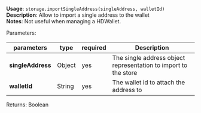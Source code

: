 **Usage**: `storage.importSingleAddress(singleAddress, walletId)`  
**Description**: Allow to import a single address to the wallet  
**Notes**: Not useful when managing a HDWallet.

Parameters:

| parameters        | type   | required | Description                                                     |
| ----------------- | ------ | -------- | --------------------------------------------------------------- |
| **singleAddress** | Object | yes      | The single address object representation to import to the store |
| **walletId**      | String | yes      | The wallet id to attach the address to                          |

Returns: Boolean

